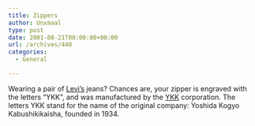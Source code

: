 ```yaml
---
title: Zippers
author: Unxmaal
type: post
date: 2001-08-21T00:00:00+00:00
url: /archives/440
categories:
  - General

---
```

Wearing a pair of [Levi&#8217;s][1] jeans? Chances are, your zipper is engraved with the letters &#8220;YKK&#8221;, and was manufactured by the <A HREF="http://www.ykkamerica.com/">YKK</A> corporation. The letters YKK stand for the name of the original company: Yoshida Kogyo Kabushikikaisha, founded in 1934.

 [1]: http://www.levis.com/